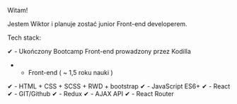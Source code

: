 Witam! 


Jestem Wiktor i planuje zostać junior Front-end developerem.

Tech stack:

✔ - Ukończony Bootcamp Front-end prowadzony przez Kodilla

* - Front-end ( ~ 1,5 roku nauki )

✔ - HTML + CSS + SCSS + RWD + bootstrap ✔ - JavaScript ES6+ ✔ - React ✔ - GIT/Github ✔ - Redux ✔ - AJAX API ✔ - React Router
